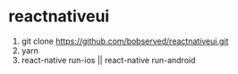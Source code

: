 # reactnativeui

1.  git clone https://github.com/bobserved/reactnativeui.git
2.  yarn
3.  react-native run-ios || react-native run-android